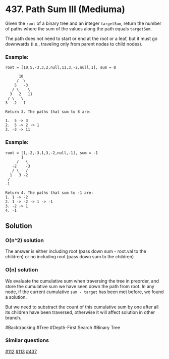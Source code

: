 # 437. Path Sum III (Mediuma)

Given the `root` of a binary tree and an integer `targetSum`, return the number of paths where the sum of the values along the path equals `targetSum`.

The path does not need to start or end at the root or a leaf, but it must go downwards (i.e., traveling only from parent nodes to child nodes).

### Example:

```
root = [10,5,-3,3,2,null,11,3,-2,null,1], sum = 8

      10
     /  \
    5   -3
   / \    \
  3   2   11
 / \   \
3  -2   1

Return 3. The paths that sum to 8 are:

1.  5 -> 3
2.  5 -> 2 -> 1
3. -3 -> 11
```

### Example:

```
root = [1,-2,-3,1,3,-2,null,-1], sum = -1
       1
     /   \
   -2    -3
   / \   /
  1   3 -2
 /
-1

Return 4. The paths that sum to -1 are:
1. 1 -> -2
2. 1 -> -2 -> 1 -> -1
3. -2 -> 1
4. -1
```

## Solution

### O(n^2) solution

The answer is either including root (pass down sum - root.val to the children) or no including root (pass down sum to the children)

### O(n) solution

We evaluate the cumulative sum when traversing the tree in preorder, and store the cumulative sum we have seen down the path from root. In any node, if the current cumulative `sum - target` has been met before, we found a solution.

But we need to substract the count of this cumulative sum by one after all its children have been traversed, otherwise it will affect solution in other branch.

#Backtracking #Tree #Depth-First Search #Binary Tree

### Similar questions

[#112](../p112e/README.md) [#113](../p113m/README.md) [#437](../p437m/README.md)
